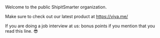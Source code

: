 Welcome to the public ShipitSmarter organization.

Make sure to check out our latest product at https://viya.me/

If you are doing a job interview at us: bonus points if you mention that you read this line. 😎
